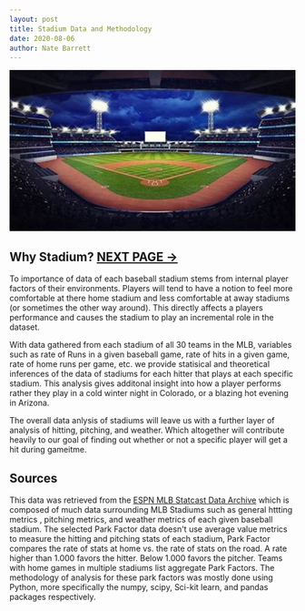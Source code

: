 ```yaml
---
layout: post
title: Stadium Data and Methodology
date: 2020-08-06
author: Nate Barrett
---
```

![a](./images/Stadium0.jpg "a")

## Why Stadium? **[NEXT PAGE ->](./weatherandwind.html "next")**

To importance of data of each baseball stadium stems from internal player factors of their environments. Players will tend to have a notion to feel more comfortable at there home stadium and less comfortable at away stadiums (or sometimes the other way around). This directly affects a players performance and causes the stadium to play an incremental role in the dataset.

With data gathered from each stadium of all 30 teams in the MLB, variables such as rate of Runs in a given baseball game, rate of hits in a given game, rate of home runs per game, etc. we provide statisical and theoretical inferences of the data of stadiums for each hitter that plays at each specific stadium. This analysis gives additonal insight into how a player performs rather they play in a cold winter night in Colorado, or a blazing hot evening in Arizona.

The overall data anlysis of stadiums will leave us with a further layer of analysis of hitting, pitching, and weather. Which altogether will contribute heavily to our goal of finding out whether or not a specific player will get a hit during gameitme. 

##  Sources

This data was retrieved from the [ESPN MLB Statcast Data Archive](http://www.espn.com/mlb/stats/parkfactor) which is composed of much data surrounding MLB Stadiums such as general httting metrics , pitching metrics, and weather metrics of each given baseball stadium. The selected Park Factor data doesn't use average value metrics to measure the hitting and pitching stats of each stadium, Park Factor compares the rate of stats at home vs. the rate of stats on the road. A rate higher than 1.000 favors the hitter. Below 1.000 favors the pitcher. Teams with home games in multiple stadiums list aggregate Park Factors. The methodology of analysis for these park factors was mostly done using Python, more specifically the numpy, scipy, Sci-kit learn, and pandas packages respectively. 
